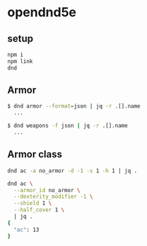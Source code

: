 # opendnd5e

## setup

```txt
npm i
npm link
dnd
```

## Armor

```bash
$ dnd armor --format=json | jq -r .[].name
  ...

$ dnd weapons -f json | jq -r .[].name
  ...

```

## Armor class

```bash
dnd ac -a no_armor -d -1 -s 1 -h 1 | jq .
```

```bash
dnd ac \
  --armor_id no_armor \
  --dexterity_modifier -1 \
  --shield 1 \
  --half_cover 1 \
  | jq .
{
  "ac": 13
}
```
